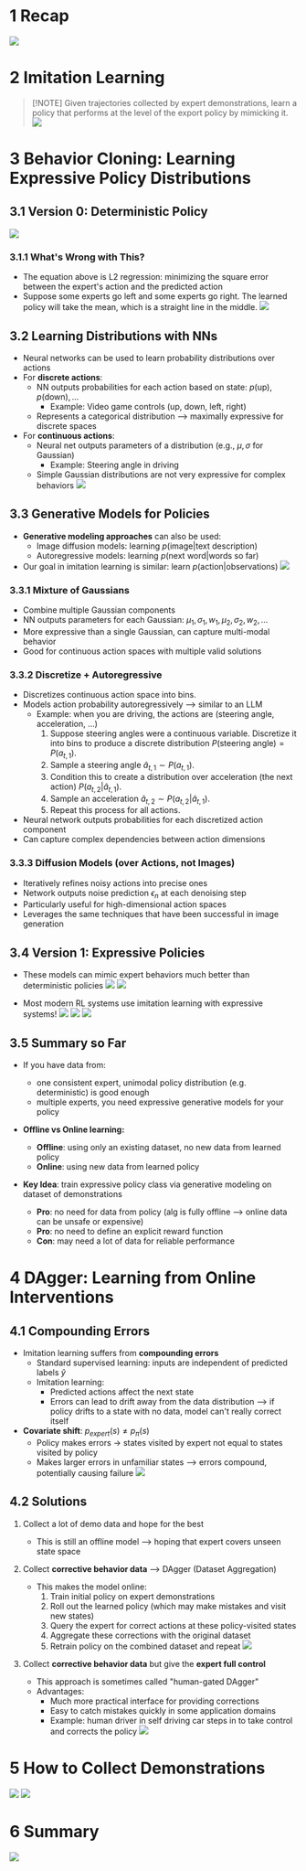 
# 1 Recap
![](../../attachments/Pasted%20image%2020250404103813.png)

# 2 Imitation Learning
> [!NOTE] Given trajectories collected by expert demonstrations, learn a policy that performs at the level of the export policy by mimicking it.
> ![](../../attachments/Pasted%20image%2020250404103919.png)

# 3 Behavior Cloning: Learning Expressive Policy Distributions
## 3.1 Version 0: Deterministic Policy
![](../../attachments/Pasted%20image%2020250404112804.png)

### 3.1.1 What's Wrong with This?
* The equation above is L2 regression: minimizing the square error between the expert's action and the predicted action
* Suppose some experts go left and some experts go right. The learned policy will take the mean, which is a straight line in the middle.
![](../../attachments/Pasted%20image%2020250404104455.png)

## 3.2 Learning Distributions with NNs
* Neural networks can be used to learn probability distributions over actions
* For **discrete actions**:
	* NN outputs probabilities for each action based on state: $p(\text{up}), p(\text{down}), …$
		* Example: Video game controls (up, down, left, right)
	* Represents a categorical distribution ⟶ maximally expressive for discrete spaces
* For **continuous actions**:
	* Neural net outputs parameters of a distribution (e.g., $\mu, \sigma$ for Gaussian)
		* Example: Steering angle in driving
	* Simple Gaussian distributions are not very expressive for complex behaviors
![](../../attachments/Pasted%20image%2020250404105645.png)

## 3.3 Generative Models for Policies
* **Generative modeling approaches** can also be used:
	* Image diffusion models: learning $p(\text{image}|\text{text description})$
	* Autoregressive models: learning $p(\text{next word}|\text{words so far})$
* Our goal in imitation learning is similar: learn $p(\text{action}|\text{observations})$
![](../../attachments/Pasted%20image%2020250404110055.png)

### 3.3.1 Mixture of Gaussians
* Combine multiple Gaussian components
* NN outputs parameters for each Gaussian: $\mu_1, \sigma_1, w_1, \mu_2, \sigma_2, w_2, …$
* More expressive than a single Gaussian, can capture multi-modal behavior
* Good for continuous action spaces with multiple valid solutions

### 3.3.2 Discretize + Autoregressive
* Discretizes continuous action space into bins.
* Models action probability autoregressively ⟶ similar to an LLM
	* Example: when you are driving, the actions are (steering angle, acceleration, …)
		1. Suppose steering angles were a continuous variable. Discretize it into bins to produce a discrete distribution $P(\text{steering angle}) = P(a_{t, 1})$.
		2. Sample a steering angle $\hat{a}_{t, 1} \sim P(a_{t, 1})$.
		3. Condition this to create a distribution over acceleration (the next action) $P(a_{t, 2} | \hat{a}_{t, 1})$.
		4. Sample an acceleration $\hat{a}_{t, 2} \sim P(a_{t, 2} | \hat{a}_{t, 1})$.
		5. Repeat this process for all actions.
* Neural network outputs probabilities for each discretized action component
* Can capture complex dependencies between action dimensions

### 3.3.3 Diffusion Models (over Actions, not Images)
* Iteratively refines noisy actions into precise ones
* Network outputs noise prediction $\epsilon_n$ at each denoising step
* Particularly useful for high-dimensional action spaces
* Leverages the same techniques that have been successful in image generation

## 3.4 Version 1: Expressive Policies
* These models can mimic expert behaviors much better than deterministic policies
![](../../attachments/Pasted%20image%2020250404112221.png)
![](../../attachments/Pasted%20image%2020250410142100.png)

* Most modern RL systems use imitation learning with expressive systems!
![](../../attachments/Pasted%20image%2020250404112623.png)
![](../../attachments/Pasted%20image%2020250404112702.png)
![](../../attachments/Pasted%20image%2020250404112710.png)

## 3.5 Summary so Far
* If you have data from:
	* one consistent expert, unimodal policy distribution (e.g. deterministic) is good enough
	* multiple experts, you need expressive generative models for your policy

* **Offline vs Online learning:**
	* **Offline**: using only an existing dataset, no new data from learned policy
	* **Online**: using new data from learned policy

* **Key Idea**: train expressive policy class via generative modeling on dataset of demonstrations
	* **Pro**: no need for data from policy (alg is fully offline ⟶ online data can be unsafe or expensive)
	* **Pro**: no need to define an explicit reward function
	* **Con**: may need a lot of data for reliable performance

# 4 DAgger: Learning from Online Interventions
## 4.1 Compounding Errors
* Imitation learning suffers from **compounding errors**
	* Standard supervised learning: inputs are independent of predicted labels $\hat{y}$
	* Imitation learning:
		* Predicted actions affect the next state
		* Errors can lead to drift away from the data distribution ⟶ if policy drifts to a state with no data, model can't really correct itself
* **Covariate shift**: $p_{expert}(s) \neq p_π(s)$
	* Policy makes errors → states visited by expert not equal to states visited by policy
	* Makes larger errors in unfamiliar states ⟶ errors compound, potentially causing failure
![](../../attachments/Pasted%20image%2020250404113648.png)

## 4.2 Solutions
1. Collect a lot of demo data and hope for the best
	* This is still an offline model ⟶ hoping that expert covers unseen state space

2. Collect **corrective behavior data** ⟶ DAgger (Dataset Aggregation)
	* This makes the model online:
		1. Train initial policy on expert demonstrations
		2. Roll out the learned policy (which may make mistakes and visit new states)
		3. Query the expert for correct actions at these policy-visited states
		4. Aggregate these corrections with the original dataset
		5. Retrain policy on the combined dataset and repeat
![](../../attachments/Pasted%20image%2020250404114101.png)

3. Collect **corrective behavior data** but give the **expert full control**
	* This approach is sometimes called "human-gated DAgger"
	* Advantages:
		* Much more practical interface for providing corrections
		* Easy to catch mistakes quickly in some application domains
		* Example: human driver in self driving car steps in to take control and corrects the policy
![](../../attachments/Pasted%20image%2020250404114830.png)

# 5 How to Collect Demonstrations
![](../../attachments/Pasted%20image%2020250404115046.png)
![](../../attachments/Pasted%20image%2020250404115057.png)

# 6 Summary
![](../../attachments/Pasted%20image%2020250404115110.png)
